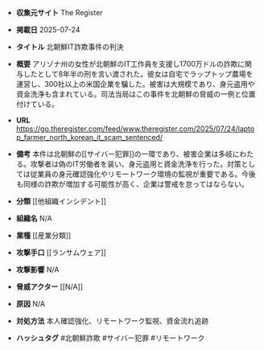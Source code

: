 - **収集元サイト**
The Register

- **掲載日**
2025-07-24

- **タイトル**
北朝鮮IT詐欺事件の判決

- **概要**
アリゾナ州の女性が北朝鮮のIT工作員を支援し1700万ドルの詐欺に関与したとして8年半の刑を言い渡された。彼女は自宅でラップトップ農場を運営し、300社以上の米国企業を騙した。被害は大規模であり、身元盗用や資金洗浄も含まれている。司法当局はこの事件を北朝鮮の脅威の一例と位置付けている。

- **URL**
https://go.theregister.com/feed/www.theregister.com/2025/07/24/laptop_farmer_north_korean_it_scam_sentenced/

- **備考**
本件は北朝鮮の[[サイバー犯罪]]の一環であり、被害企業は多岐にわたる。攻撃者は偽のIT労働者を装い、身元盗用と資金洗浄を行った。対策としては従業員の身元確認強化やリモートワーク環境の監視が重要である。今後も同様の詐欺が増加する可能性が高く、企業は警戒を怠ってはならない。

- **分類**
[[他組織インシデント]]

- **組織名**
N/A

- **業種**
[[産業分類]]

- **攻撃手口**
[[ランサムウェア]]

- **攻撃影響**
N/A

- **脅威アクター**
[[N/A]]

- **原因**
N/A

- **対処方法**
本人確認強化、リモートワーク監視、資金流れ追跡

- **ハッシュタグ**
#北朝鮮詐欺 #サイバー犯罪 #リモートワーク
